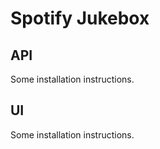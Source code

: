 # Spotify Jukebox

## API

Some installation instructions.

## UI

Some installation instructions.


